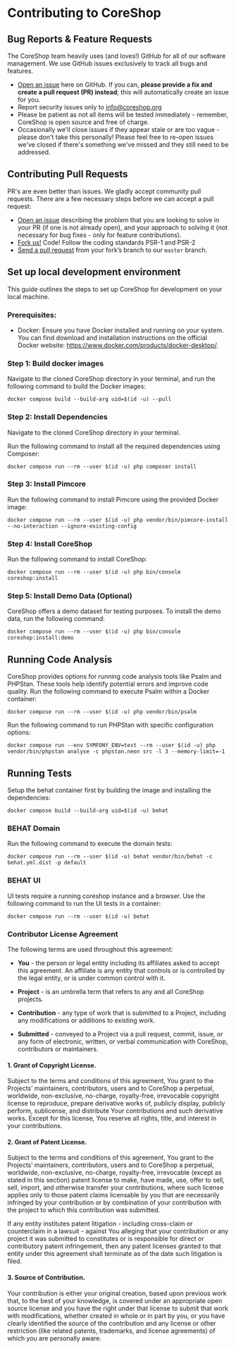 # Contributing to CoreShop

## Bug Reports & Feature Requests
The CoreShop team heavily uses (and loves!) GitHub for all of our software management. 
We use GitHub issues exclusively to track all bugs and features.

* [Open an issue](https://github.com/coreshop/CoreShop/issues) here on GitHub. 
If you can, **please provide a fix and create a pull request (PR) instead**; this will automatically create an issue for you.
* Report security issues only to info@coreshop.org 
* Please be patient as not all items will be tested immediately - remember, CoreShop is open source and free of charge. 
* Occasionally we'll close issues if they appear stale or are too vague - please don't take this personally! 
Please feel free to re-open issues we've closed if there's something we've missed and they still need to be addressed.

## Contributing Pull Requests
PR's are even better than issues. 
We gladly accept community pull requests. 
There are a few necessary steps before we can accept a pull request:

* [Open an issue](https://github.com/coreshop/CoreShop/issues) describing the problem that you are looking to solve in 
your PR (if one is not already open), and your approach to solving it (not necessary for bug fixes - only for feature contributions). 
* [Fork us!](https://help.github.com/articles/fork-a-repo/) Code! Follow the coding standards PSR-1 and PSR-2
* [Send a pull request](https://help.github.com/articles/using-pull-requests/) from your fork’s branch to our `master` branch.

## Set up local development environment
This guide outlines the steps to set up CoreShop for development on your local machine.
### Prerequisites:
* Docker: Ensure you have Docker installed and running on your system. You can find download and installation instructions on the official Docker website: https://www.docker.com/products/docker-desktop/.

### Step 1: Build docker images
Navigate to the cloned CoreShop directory in your terminal, and run the following command to build the Docker images:

```shell
docker compose build --build-arg uid=$(id -u) --pull
```

### Step 2: Install Dependencies 
Navigate to the cloned CoreShop directory in your terminal.

Run the following command to install all the required dependencies using Composer:
```shell
docker compose run --rm --user $(id -u) php composer install
```

### Step 3: Install Pimcore
Run the following command to install Pimcore using the provided Docker image:
```shell
docker compose run --rm --user $(id -u) php vendor/bin/pimcore-install --no-interaction --ignore-existing-config
```

### Step 4: Install CoreShop
Run the following command to install CoreShop:
```shell
docker compose run --rm --user $(id -u) php bin/console coreshop:install
```

### Step 5: Install Demo Data (Optional)
CoreShop offers a demo dataset for testing purposes. To install the demo data, run the following command:
```shell
docker compose run --rm --user $(id -u) php bin/console coreshop:install:demo
```

## Running Code Analysis
CoreShop provides options for running code analysis tools like Psalm and PHPStan. These tools help identify potential errors and improve code quality.
Run the following command to execute Psalm within a Docker container:

```shell
docker compose run --rm --user $(id -u) php vendor/bin/psalm
```

Run the following command to run PHPStan with specific configuration options:
```shell
docker compose run --env SYMFONY_ENV=test --rm --user $(id -u) php vendor/bin/phpstan analyse -c phpstan.neon src -l 3 --memory-limit=-1
```

## Running Tests

Setup the behat container first by building the image and installing the dependencies:

```shell
docker compose build --build-arg uid=$(id -u) behat
```

### BEHAT Domain

Run the following command to execute the domain tests:

```shell
docker compose run --rm --user $(id -u) behat vendor/bin/behat -c behat.yml.dist -p default
```

### BEHAT UI

UI tests require a running coreshop instance and a browser. Use the following command to run the UI tests
in a container:

```shell
docker compose run --rm --user $(id -u) behat
```

### Contributor License Agreement
The following terms are used throughout this agreement:

* **You** - the person or legal entity including its affiliates asked to accept this agreement. An affiliate is any 
entity that controls or is controlled by the legal entity, or is under common control with it.

* **Project** - is an umbrella term that refers to any and all CoreShop projects.

* **Contribution** - any type of work that is submitted to a Project, including any modifications or additions to 
existing work.

* **Submitted** - conveyed to a Project via a pull request, commit, issue, or any form of electronic, written, or 
verbal communication with CoreShop, contributors or maintainers.

#### 1. Grant of Copyright License.
Subject to the terms and conditions of this agreement, You grant to the Projects’ maintainers, contributors, users and 
to CoreShop a perpetual, worldwide, non-exclusive, no-charge, royalty-free, irrevocable copyright license to reproduce, 
prepare derivative works of, publicly display, publicly perform, sublicense, and distribute Your contributions and such 
derivative works. Except for this license, You reserve all rights, title, and interest in your contributions.

#### 2. Grant of Patent License.
Subject to the terms and conditions of this agreement, You grant to the Projects’ maintainers, contributors, users and 
to CoreShop a perpetual, worldwide, non-exclusive, no-charge, royalty-free, irrevocable (except as stated in this section) 
patent license to make, have made, use, offer to sell, sell, import, and otherwise transfer your contributions, where 
such license applies only to those patent claims licensable by you that are necessarily infringed by your contribution 
or by combination of your contribution with the project to which this contribution was submitted. 

If any entity institutes patent litigation - including cross-claim or counterclaim in a lawsuit - against You alleging 
that your contribution or any project it was submitted to constitutes or is responsible for direct or contributory 
patent infringement, then any patent licenses granted to that entity under this agreement shall terminate as of the 
date such litigation is filed.

#### 3. Source of Contribution.
Your contribution is either your original creation, based upon previous work that, to the best of your knowledge, is 
covered under an appropriate open source license and you have the right under that license to submit that work with 
modifications, whether created in whole or in part by you, or you have clearly identified the source of the contribution 
and any license or other restriction (like related patents, trademarks, and license agreements) of which you are 
personally aware.
